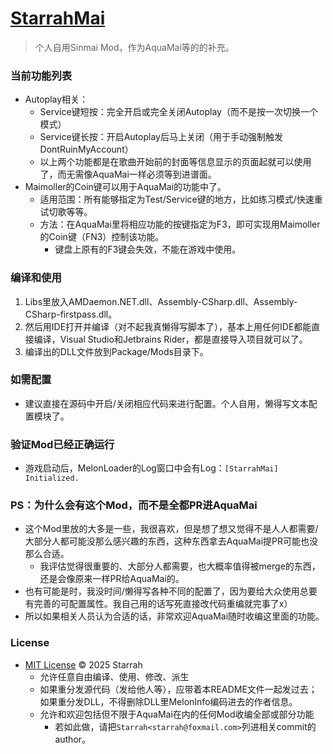 # [StarrahMai](https://github.com/Starrah/StarrahMai)
> 个人自用Sinmai Mod，作为AquaMai等的的补充。

### 当前功能列表
- Autoplay相关：
  - Service键短按：完全开启或完全关闭Autoplay（而不是按一次切换一个模式）
  - Service键长按：开启Autoplay后马上关闭（用于手动强制触发DontRuinMyAccount）
  - 以上两个功能都是在歌曲开始前的封面等信息显示的页面起就可以使用了，而无需像AquaMai一样必须等到进谱面。
- Maimoller的Coin键可以用于AquaMai的功能中了。
  - 适用范围：所有能够指定为Test/Service键的地方，比如练习模式/快速重试切歌等等。
  - 方法：在AquaMai里将相应功能的按键指定为F3，即可实现用Maimoller的Coin键（FN3）控制该功能。
    - 键盘上原有的F3键会失效，不能在游戏中使用。

### 编译和使用
1. Libs里放入AMDaemon.NET.dll、Assembly-CSharp.dll、Assembly-CSharp-firstpass.dll。
2. 然后用IDE打开并编译（对不起我真懒得写脚本了），基本上用任何IDE都能直接编译，Visual Studio和Jetbrains Rider，都是直接导入项目就可以了。
3. 编译出的DLL文件放到Package/Mods目录下。

### 如需配置
- 建议直接在源码中开启/关闭相应代码来进行配置。个人自用，懒得写文本配置模块了。

### 验证Mod已经正确运行
- 游戏启动后，MelonLoader的Log窗口中会有Log：`[StarrahMai] Initialized.`

### PS：为什么会有这个Mod，而不是全都PR进AquaMai
- 这个Mod里放的大多是一些，我很喜欢，但是想了想又觉得不是人人都需要/大部分人都可能没那么感兴趣的东西，这种东西拿去AquaMai提PR可能也没那么合适。
  - 我评估觉得很重要的、大部分人都需要，也大概率值得被merge的东西，还是会像原来一样PR给AquaMai的。
- 也有可能是时，我没时间/懒得写各种不同的配置了，因为要给大众使用总要有完善的可配置属性。我自己用的话写死直接改代码重编就完事了x）
- 所以如果相关人员认为合适的话，非常欢迎AquaMai随时收编这里面的功能。

### License
- [MIT License](https://starrah2.mit-license.org) © 2025 Starrah
  - 允许任意自由编译、使用、修改、派生
  - 如果重分发源代码（发给他人等），应带着本README文件一起发过去；如果重分发DLL，不得删除DLL里MelonInfo编码进去的作者信息。
  - 允许和欢迎包括但不限于AquaMai在内的任何Mod收编全部或部分功能
    - 若如此做，请把`Starrah<starrah@foxmail.com>`列进相关commit的author。